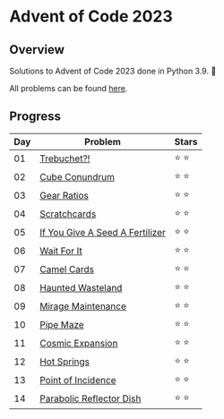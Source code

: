 # Advent of Code 2023

## Overview

Solutions to Advent of Code 2023 done in Python 3.9. 🌲

All problems can be found [here](https://adventofcode.com/2023).

## Progress
| Day | Problem | Stars |
| --- | --- | --- |
| 01 | [Trebuchet?!](https://adventofcode.com/2023/day/1) | ⭐ ⭐ |
| 02 | [Cube Conundrum](https://adventofcode.com/2023/day/2) | ⭐ ⭐ |
| 03 | [Gear Ratios](https://adventofcode.com/2023/day/3) | ⭐ ⭐ |
| 04 | [Scratchcards](https://adventofcode.com/2023/day/4) | ⭐ ⭐ |
| 05 | [If You Give A Seed A Fertilizer](https://adventofcode.com/2023/day/5) | ⭐ ⭐ |
| 06 | [Wait For It](https://adventofcode.com/2023/day/6) | ⭐ ⭐ |
| 07 | [Camel Cards](https://adventofcode.com/2023/day/7) | ⭐ ⭐ |
| 08 | [Haunted Wasteland](https://adventofcode.com/2023/day/8) | ⭐ ⭐ |
| 09 | [Mirage Maintenance](https://adventofcode.com/2023/day/9) | ⭐ ⭐ |
| 10 | [Pipe Maze](https://adventofcode.com/2023/day/10) | ⭐ ⭐ |
| 11 | [Cosmic Expansion](https://adventofcode.com/2023/day/11) | ⭐ ⭐ |
| 12 | [Hot Springs](https://adventofcode.com/2023/day/12) | ⭐ ⭐ |
| 13 | [Point of Incidence](https://adventofcode.com/2023/day/13) | ⭐ ⭐ |
| 14 | [Parabolic Reflector Dish](https://adventofcode.com/2023/day/14) | ⭐ ⭐ |
